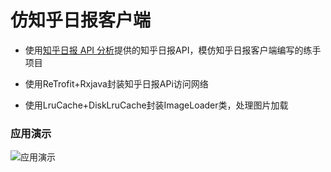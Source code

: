 ﻿# 仿知乎日报客户端

* 使用[知乎日报 API 分析](https://github.com/izzyleung/ZhihuDailyPurify/wiki/%E7%9F%A5%E4%B9%8E%E6%97%A5%E6%8A%A5-API-%E5%88%86%E6%9E%90)提供的知乎日报API，模仿知乎日报客户端编写的练手项目

* 使用ReTrofit+Rxjava封装知乎日报APi访问网络
* 使用LruCache+DiskLruCache封装ImageLoader类，处理图片加载

### 应用演示

![应用演示](https://github.com/xaoyao/ZHDaily/blob/master/screenshots/20160906_154808.gif)
